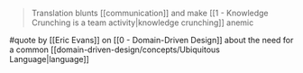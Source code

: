 > Translation blunts [[communication]] and make [[1 - Knowledge Crunching is a team activity|knowledge crunching]] anemic

#quote by [[Eric Evans]] on [[0 - Domain-Driven Design]] about the need for a common [[domain-driven-design/concepts/Ubiquitous Language|language]]

